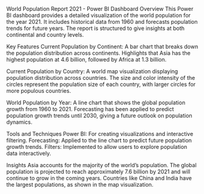 World Population Report 2021 - Power BI Dashboard
Overview
This Power BI dashboard provides a detailed visualization of the world population for the year 2021. It includes historical data from 1960 and forecasts population trends for future years. The report is structured to give insights at both continental and country levels.

Key Features
Current Population by Continent:
A bar chart that breaks down the population distribution across continents.
Highlights that Asia has the highest population at 4.6 billion, followed by Africa at 1.3 billion.

Current Population by Country:
A world map visualization displaying population distribution across countries.
The size and color intensity of the circles represent the population size of each country, with larger circles for more populous countries.

World Population by Year:
A line chart that shows the global population growth from 1960 to 2021.
Forecasting has been applied to predict population growth trends until 2030, giving a future outlook on population dynamics.

Tools and Techniques
Power BI: For creating visualizations and interactive filtering.
Forecasting: Applied to the line chart to predict future population growth trends.
Filters: Implemented to allow users to explore population data interactively.

Insights
Asia accounts for the majority of the world’s population.
The global population is projected to reach approximately 7.6 billion by 2021 and will continue to grow in the coming years.
Countries like China and India have the largest populations, as shown in the map visualization.

